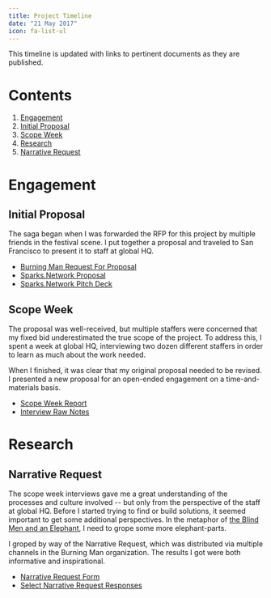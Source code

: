 ```yaml
---
title: Project Timeline
date: "21 May 2017"
icon: fa-list-ul
---
```


This timeline is updated with links to pertinent documents as they are published.

# Contents
1. [Engagement](#Engagement)
  1. [Initial Proposal](#Initial-Proposal)
  2. [Scope Week](#Scope-Week)
2. [Research](#Research)
  1. [Narrative Request](#Narrative-Request)

# Engagement

## Initial Proposal

The saga began when I was forwarded the RFP for this project by multiple friends in the festival scene.  I put together a proposal and traveled to San Francisco to present it to staff at global HQ.

* [Burning Man Request For Proposal](https://drive.google.com/file/d/0B7a6q7JmwgL4UTZDT2lGVUZGR28/view?usp=sharing)
* [Sparks.Network Proposal]()
* [Sparks.Network Pitch Deck](https://docs.google.com/presentation/d/1nlerlnVA88icb1mVhbDJXJwzHdJXKyXWUzwJpEZh-Qs/edit?usp=sharing)

## Scope Week

The proposal was well-received, but multiple staffers were concerned that my fixed bid underestimated the true scope of the project.  To address this, I spent a week at global HQ, interviewing two dozen different staffers in order to learn as much about the work needed.

When I finished, it was clear that my original proposal needed to be revised.  I presented a new proposal for an open-ended engagement on a time-and-materials basis.

* [Scope Week Report](https://docs.google.com/document/d/1skUwGJBJ44ABPqV_skpeUWbP3t89-me_ekikRksBGEw/edit?usp=sharing)
* [Interview Raw Notes](https://docs.google.com/document/d/18qDc4qceKYC4OEhc5-Tkz4u9UK5O7ArivNXqvzAFDuY/edit?usp=sharing)

# Research

## Narrative Request

The scope week interviews gave me a great understanding of the processes and culture involved -- but only from the perspective of the staff at global HQ.  Before I started trying to find or build solutions, it seemed important to get some additional perspectives.  In the metaphor of [the Blind Men and an Elephant](https://en.wikipedia.org/wiki/Blind_men_and_an_elephant), I need to grope some more elephant-parts.

I groped by way of the Narrative Request, which was distributed via multiple channels in the Burning Man organization.  The results I got were both informative and inspirational.

* [Narrative Request Form](https://docs.google.com/forms/d/e/1FAIpQLScuMKkaSYOdYSFZp-OCHMKuf-pKK9a74fWCPQstf7f0JcUgJw/viewform)
* [Select Narrative Request Responses](https://docs.google.com/document/d/1kRzZNfWBgf-97JP_1492yKqTouRuAGVSYk1_2Rwt3xc/edit?usp=sharing)